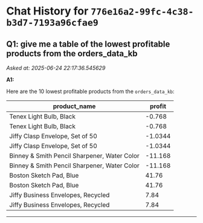 # Chat History for `776e16a2-99fc-4c38-b3d7-7193a96cfae9`

## Q1: give me a table of the lowest profitable products from the orders_data_kb
*Asked at: 2025-06-24 22:17:36.545629*

**A1:**

Here are the 10 lowest profitable products from the `orders_data_kb`:

| product_name                              | profit   |
| ----------------------------------------- | -------- |
| Tenex Light Bulb, Black                   | -0.768   |
| Tenex Light Bulb, Black                   | -0.768   |
| Jiffy Clasp Envelope, Set of 50           | -1.0344  |
| Jiffy Clasp Envelope, Set of 50           | -1.0344  |
| Binney & Smith Pencil Sharpener, Water Color | -11.168  |
| Binney & Smith Pencil Sharpener, Water Color | -11.168  |
| Boston Sketch Pad, Blue                   | 41.76    |
| Boston Sketch Pad, Blue                   | 41.76    |
| Jiffy Business Envelopes, Recycled      | 7.84     |
| Jiffy Business Envelopes, Recycled      | 7.84     |

---
